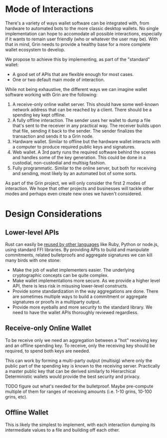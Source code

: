 
Mode of Interactions
====================

There's a variety of ways wallet software can be integrated with, from hardware
to automated bots to the more classic desktop wallets. No single implementation
can hope to accomodate all possible interactions, especially if it wants to
remain user friendly (who or whatever the user may be). With that in mind, Grin
needs to provide a healthy base for a more complete wallet ecosystem to
develop.

We propose to achieve this by implementing, as part of the "standard" wallet:

* A good set of APIs that are flexible enough for most cases.
* One or two default main mode of interaction.

While not being exhaustive, the different ways we can imagine wallet software
working with Grin are the following:

1. A receive-only online wallet server. This should have some well-known network
address that can be reached by a client. There should be a spending key kept
offline.
2. A fully offline interaction. The sender uses her wallet to dump a file that's
sent to the receiver in any practical way. The receiver builds upon that file,
sending it back to the sender. The sender finalizes the transaction and sends it
to a Grin node.
3. Hardware wallet. Similar to offline but the hardware wallet interacts with
a computer to produce required public keys and signatures.
4. Web wallet. A 3rd party runs the required software behind the scenes and
handles some of the key generation. This could be done in a custodial,
non-custodial and multisig fashion.
5. Fully programmatic. Similar to the online server, but both for receiving and
sending, most likely by an automated bot of some sorts.

As part of the Grin project, we will only consider the first 2 modes of
interaction. We hope that other projects and businesses will tackle other modes
and perhaps even create new ones we haven't considered.

Design Considerations
=====================

Lower-level APIs
----------------

Rust can easily be [reused by other languages](https://doc.rust-lang.org/1.2.0/book/rust-inside-other-languages.html)
like Ruby, Python or node.js, using standard FFI libraries. By providing APIs
to build and manipulate commitments, related bulletproofs and aggregate
signatures we can kill many birds with one stone:

* Make the job of wallet implementers easier. The underlying cryptographic
concepts can be quite complex.
* Make wallet implementations more secure. As we provide a higher level API,
there is less risk in misusing lower-level constructs.
* Provide some standardization in the way aggregations are done. There are
sometimes multiple ways to build a commitment or aggregate signatures or proofs
in a multiparty output.
* Provide more eyeballs and more security to the standard library. We need to
have the wallet APIs thoroughly reviewed regardless.

Receive-only Online Wallet
--------------------------

To be receive only we need an aggregation between a "hot" receiving key and an
offline spending key. To receive, only the receiving key should be required, to
spend both keys are needed.

This can work by forming a multi-party output (multisig) where only the public
part of the spending key is known to the receiving server. Practically a master
public key that can be derived similarly to Hierarchical Deterministic wallets
would provide the best security and privacy.

TODO figure out what's needed for the bulletproof. Maybe pre-compute multiple
of them for ranges of receiving amounts (i.e. 1-10 grins, 10-100 grins, etc).

Offline Wallet
--------------

This is likely the simplest to implement, with each interaction dumping its
intermediate values to a file and building off each other.
